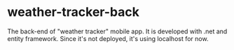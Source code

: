 # weather-tracker-back

The back-end of "weather tracker" mobile app. It is developed with .net and entity framework. Since it's not deployed, it's using localhost for now.
